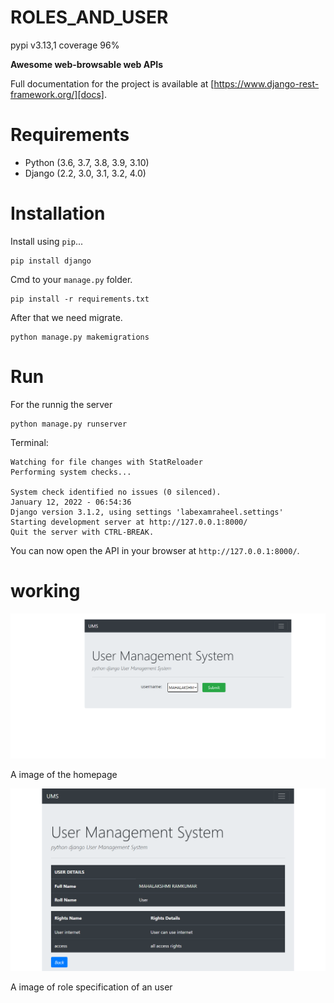  # ROLES_AND_USER

pypi v3.13,1 coverage 96%

**Awesome web-browsable web APIs**

Full documentation for the project is available at [https://www.django-rest-framework.org/][docs].

# Requirements

* Python (3.6, 3.7, 3.8, 3.9, 3.10)
* Django (2.2, 3.0, 3.1, 3.2, 4.0)

# Installation

Install using `pip`...

    pip install django

Cmd to your `manage.py` folder.

    pip install -r requirements.txt

After that we need migrate.

    python manage.py makemigrations   
# Run

For the runnig the server
    
    python manage.py runserver

Terminal:

    Watching for file changes with StatReloader
    Performing system checks...

    System check identified no issues (0 silenced).
    January 12, 2022 - 06:54:36
    Django version 3.1.2, using settings 'labexamraheel.settings'
    Starting development server at http://127.0.0.1:8000/
    Quit the server with CTRL-BREAK.

You can now open the API in your browser at `http://127.0.0.1:8000/`.

# working

​![​This is an image​](IMG/Screenshot%20(1).png)

A image of the homepage


![​This is an image​](IMG/Screenshot%20(2).png)

A image of role specification of an user